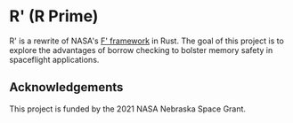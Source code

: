 # R' (R Prime)

R' is a rewrite of NASA's [F' framework](https://github.com/nasa/fprime) in Rust. The goal of this project is to explore the advantages of borrow checking to bolster memory safety in spaceflight applications.

## Acknowledgements

This project is funded by the 2021 NASA Nebraska Space Grant.

